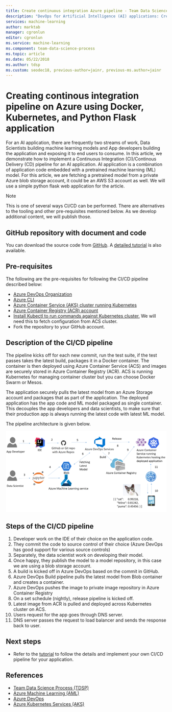 ```yaml
---
title: Create continuous integration Azure pipeline - Team Data Science Process
description: "DevOps for Artificial Intelligence (AI) applications: Creating continuous integration pipeline on Azure using Docker and Kubernetes"
services: machine-learning
author: marktab
manager: cgronlun
editor: cgronlun
ms.service: machine-learning
ms.component: team-data-science-process
ms.topic: article
ms.date: 05/22/2018
ms.author: tdsp
ms.custom: seodec18, previous-author=jainr, previous-ms.author=jainr
---
```

# Creating continous integration pipeline on Azure using Docker, Kubernetes, and Python Flask application
For an AI application, there are frequently two streams of work, Data Scientists building machine learning models and App developers building the application and exposing it to end users to consume. In this article, we demonstrate how to implement a Continuous Integration (CI)/Continous Delivery (CD) pipeline for an AI application. AI application is a combination of application code embedded with a pretrained machine learning (ML) model. For this article, we are fetching a pretrained model from a private Azure blob storage account, it could be an AWS S3 account as well. We will use a simple python flask web application for the article.

> [!NOTE]
> This is one of several ways CI/CD can be performed. There are alternatives to the tooling and other pre-requisites mentioned below. As we develop additional content, we will publish those.
>
>

## GitHub repository with document and code
You can download the source code from [GitHub](https://github.com/Azure/DevOps-For-AI-Apps). A [detailed tutorial](https://github.com/Azure/DevOps-For-AI-Apps/blob/master/Tutorial.md) is also available.

## Pre-requisites
The following are the pre-requisites for following the CI/CD pipeline described below:
* [Azure DevOps Organization](https://docs.microsoft.com/azure/devops/organizations/accounts/create-organization-msa-or-work-student)
* [Azure CLI](https://docs.microsoft.com/cli/azure/install-azure-cli?view=azure-cli-latest)
* [Azure Container Service (AKS) cluster running Kubernetes](https://docs.microsoft.com/azure/container-service/kubernetes/container-service-tutorial-kubernetes-deploy-cluster)
* [Azure Container Registry (ACR) account](https://docs.microsoft.com/azure/container-registry/container-registry-get-started-portal)
* [Install Kubectl to run commands against Kubernetes cluster.](https://kubernetes.io/docs/tasks/tools/install-kubectl/) We will need this to fetch configuration from ACS cluster. 
* Fork the repository to your GitHub account.

## Description of the CI/CD pipeline
The pipeline kicks off for each new commit, run the test suite, if the test passes takes the latest build, packages it in a Docker container. The container is then deployed using Azure Container Service (ACS) and images are securely stored in Azure Container Registry (ACR). ACS is running Kubernetes for managing container cluster but you can choose Docker Swarm or Mesos.

The application securely pulls the latest model from an Azure Storage account and packages that as part of the application. The deployed application has the app code and ML model packaged as single container. This decouples the app developers and data scientists, to make sure that their production app is always running the latest code with latest ML model.

The pipeline architecture is given below. 

![Architecture](./media/ci-cd-flask/Architecture.PNG?raw=true)

## Steps of the CI/CD pipeline
1. Developer work on the IDE of their choice on the application code.
2. They commit the code to source control of their choice (Azure DevOps has good support for various source controls)
3. Separately, the data scientist work on developing their model.
4. Once happy, they publish the model to a model repository, in this case we are using a blob storage account. 
5. A build is kicked off in Azure DevOps based on the commit in GitHub.
6. Azure DevOps Build pipeline pulls the latest model from Blob container and creates a container.
7. Azure DevOps pushes the image to private image repository in Azure Container Registry
8. On a set schedule (nightly), release pipeline is kicked off.
9. Latest image from ACR is pulled and deployed across Kubernetes cluster on ACS.
10. Users request for the app goes through DNS server.
11. DNS server passes the request to load balancer and sends the response back to user.

## Next steps
* Refer to the [tutorial](https://github.com/Azure/DevOps-For-AI-Apps/blob/master/Tutorial.md) to follow the details and implement your own CI/CD pipeline for your application.

## References
* [Team Data Science Process (TDSP)](https://aka.ms/tdsp)
* [Azure Machine Learning (AML)](https://docs.microsoft.com/azure/machine-learning/service/)
* [Azure DevOps](https://www.visualstudio.com/vso/)
* [Azure Kubernetes Services (AKS)](https://docs.microsoft.com/azure/aks/intro-kubernetes)

